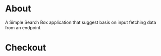 # About 
A Simple Search Box application that suggest basis on input fetching data from an endpoint.
# Checkout

